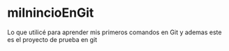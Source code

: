 # miInincioEnGit
Lo que utilicé para aprender mis primeros comandos en Git
y ademas este es el proyecto de prueba en git
